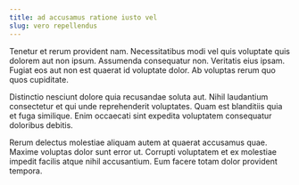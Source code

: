 ```yaml
---
title: ad accusamus ratione iusto vel
slug: vero repellendus
---
```


Tenetur et rerum provident nam. Necessitatibus modi vel quis voluptate quis dolorem aut non ipsum. Assumenda consequatur non. Veritatis eius ipsam. Fugiat eos aut non est quaerat id voluptate dolor. Ab voluptas rerum quo quos cupiditate.

Distinctio nesciunt dolore quia recusandae soluta aut. Nihil laudantium consectetur et qui unde reprehenderit voluptates. Quam est blanditiis quia et fuga similique. Enim occaecati sint expedita voluptatem consequatur doloribus debitis.

Rerum delectus molestiae aliquam autem at quaerat accusamus quae. Maxime voluptas dolor sunt error ut. Corrupti voluptatem et ex molestiae impedit facilis atque nihil accusantium. Eum facere totam dolor provident tempora.
